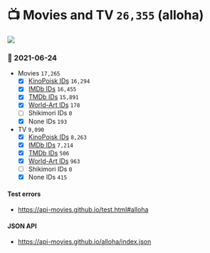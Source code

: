 # :tv: Movies and TV `26,355` (alloha)

<a href="https://API-Movies.github.io"><img src="https://API-Movies.github.io/banner.png?cache"></a>

### :date: 2021-06-24
- Movies `17,265`
  - [x] <a href="https://API-Movies.github.io/alloha/movie_kinopoisk_ids.json">KinoPoisk IDs</a> `16,294`
  - [x] <a href="https://API-Movies.github.io/alloha/movie_imdb_ids.json">IMDb IDs</a> `16,455`
  - [x] <a href="https://API-Movies.github.io/alloha/movie_tmdb_ids.json">TMDb IDs</a> `15,891`
  - [x] <a href="https://API-Movies.github.io/alloha/movie_world_art_ids.json">World-Art IDs</a> `178`
  - [ ] Shikimori IDs `0`
  - [x] None IDs `193`
- TV `9,090`
  - [x] <a href="https://API-Movies.github.io/alloha/tv_kinopoisk_ids.json">KinoPoisk IDs</a> `8,263`
  - [x] <a href="https://API-Movies.github.io/alloha/tv_imdb_ids.json">IMDb IDs</a> `7,214`
  - [x] <a href="https://API-Movies.github.io/alloha/tv_tmdb_ids.json">TMDb IDs</a> `506`
  - [x] <a href="https://API-Movies.github.io/alloha/tv_world_art_ids.json">World-Art IDs</a> `963`
  - [ ] Shikimori IDs `0`
  - [x] None IDs `415`
#### Test errors
- <a href='https://api-movies.github.io/test.html#alloha'>https://api-movies.github.io/test.html#alloha</a>
#### JSON API
- <a href='https://api-movies.github.io/alloha/index.json'>https://api-movies.github.io/alloha/index.json</a>
